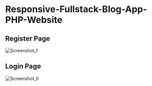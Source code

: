 # Responsive-Fullstack-Blog-App-PHP-Website

## Register Page
![Screenshot_1](https://user-images.githubusercontent.com/79472177/192610259-52a1e515-ff4c-4149-8df6-027e66cbf1fc.png)

## Login Page
![Screenshot_0](https://user-images.githubusercontent.com/79472177/192610358-6ec9387c-746d-46b2-a0e1-2213b4313f94.png)

